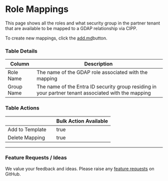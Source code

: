 # Role Mappings

This page shows all the roles and what security group in the partner tenant that are available to be mapped to a GDAP relationship via CIPP.

To create new mappings, click the [add.md](add.md "mention")button.

### Table Details

| Column     | Description                                                                                         |
| ---------- | --------------------------------------------------------------------------------------------------- |
| Role Name  | The name of the GDAP role associated with the mapping                                               |
| Group Name | The name of the Entra ID security group residing in your partner tenant associated with the mapping |

### Table Actions

<table><thead><tr><th></th><th></th><th data-type="checkbox">Bulk Action Available</th></tr></thead><tbody><tr><td>Add to Template</td><td></td><td>true</td></tr><tr><td>Delete Mapping</td><td></td><td>true</td></tr></tbody></table>

***

### Feature Requests / Ideas

We value your feedback and ideas. Please raise any [feature requests](https://github.com/KelvinTegelaar/CIPP/issues/new?assignees=\&labels=enhancement%2Cno-priority\&projects=\&template=feature.yml\&title=%5BFeature+Request%5D%3A+) on GitHub.
